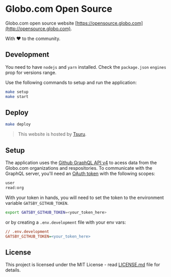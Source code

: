 # Globo.com Open Source

Globo.com open source website [https://opensource.globo.com](http://opensource.globo.com).

With ❤️ to the community.

## Development

You need to have `nodejs` and `yarn` installed. Check the `package.json` `engines` prop for versions range.

Use the following commands to setup and run the application:

```bash
make setup
make start
```

## Deploy

```bash
make deploy
```

> This website is hosted by [Tsuru](https://tsuru.io/).

## Setup

The application uses the [Github GraphQL API v4](https://developer.github.com/v4/) to acess data from the Globo.com organizations and respositories. To communicate with the GraphQL server, you'll need an [OAuth token](https://help.github.com/articles/creating-a-personal-access-token-for-the-command-line/) with the following scopes:

```txt
user
read:org
```

With your token in hands, you will need to set the token to the environment variable `GATSBY_GITHUB_TOKEN`.

```bash
export GATSBY_GITHUB_TOKEN=<your_token_here>
```

or by creating a `.env.development` file with your env vars:

```ini
// .env.development
GATSBY_GITHUB_TOKEN=<your_token_here>
```

## License

This project is licensed under the MIT License - read [LICENSE.md](LICENSE) file for details.
